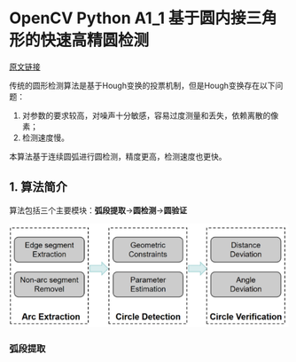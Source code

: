 # OpenCV Python A1_1 基于圆内接三角形的快速高精圆检测

[原文链接](https://blog.csdn.net/qq_39709535/article/details/122386697)

传统的圆形检测算法是基于Hough变换的投票机制，但是Hough变换存在以下问题：

1. 对参数的要求较高，对噪声十分敏感，容易过度测量和丢失，依赖离散的像素；
2. 检测速度慢。

本算法基于连续圆弧进行圆检测，精度更高，检测速度也更快。

## 1. 算法简介

算法包括三个主要模块：**弧段提取**->**圆检测**->**圆验证**

![NULL](./assets/picture_1.jpg)

### 弧段提取

